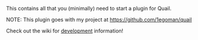 This contains all that you (minimally) need to start a plugin for Quail. 

NOTE: This plugin goes with my project at https://github.com/1egoman/quail

Check out the wiki for [development](https://github.com/1egoman/quail/wiki) information!

